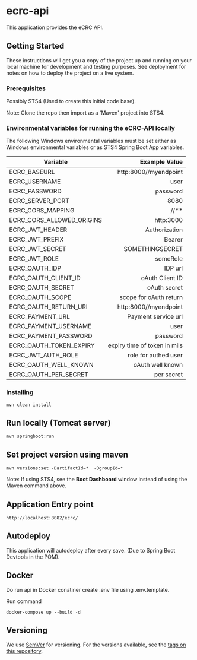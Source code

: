 # ecrc-api

This application provides the eCRC API.

## Getting Started

These instructions will get you a copy of the project up and running on your local machine for development and testing purposes. See deployment for notes on how to deploy the project on a live system.

### Prerequisites

Possibly STS4 (Used to create this initial code base).

Note: Clone the repo then import as a 'Maven' project into STS4.

### Environmental variables for running the eCRC-API locally

The following Windows environmental variables must be set either as Windows environmental variables or as STS4 Spring Boot App variables.

| Variable                  |                Example Value |
| ------------------------- | ---------------------------: |
| ECRC_BASEURL              |        http:8000//myendpoint |
| ECRC_USERNAME             |                         user |
| ECRC_PASSWORD             |                     password |
| ECRC_SERVER_PORT          |                         8080 |
| ECRC_CORS_MAPPING         |                       //\*\* |
| ECRC_CORS_ALLOWED_ORIGINS |                    http:3000 |
| ECRC_JWT_HEADER           |                Authorization |
| ECRC_JWT_PREFIX           |                       Bearer |
| ECRC_JWT_SECRET           |              SOMETHINGSECRET |
| ECRC_JWT_ROLE             |                     someRole |
| ECRC_OAUTH_IDP            |                      IDP url |
| ECRC_OAUTH_CLIENT_ID      |              oAuth Client ID |
| ECRC_OAUTH_SECRET         |                 oAuth secret |
| ECRC_OAUTH_SCOPE          |       scope for oAuth return |
| ECRC_OAUTH_RETURN_URI     |        http:8000//myendpoint |
| ECRC_PAYMENT_URL          |          Payment service url |
| ECRC_PAYMENT_USERNAME     |                         user |
| ECRC_PAYMENT_PASSWORD     |                     password |
| ECRC_OAUTH_TOKEN_EXPIRY   | expiry time of token in mils |
| ECRC_JWT_AUTH_ROLE        |         role for authed user |
| ECRC_OAUTH_WELL_KNOWN     |             oAuth well known |
| ECRC_OAUTH_PER_SECRET     |                   per secret |

### Installing

```
mvn clean install
```

## Run locally (Tomcat server)

```
mvn springboot:run
```

## Set project version using maven

```
mvn versions:set -DartifactId=*  -DgroupId=*
```

Note: If using STS4, see the **Boot Dashboard** window instead of using the Maven command above.

## Application Entry point

```
http://localhost:8082/ecrc/
```

## Autodeploy

This application will autodeploy after every save. (Due to Spring Boot Devtools in the POM).

## Docker

Do run api in Docker conatiner create .env file using .env.template.

Run command

```
docker-compose up --build -d
```

## Versioning

We use [SemVer](http://semver.org/) for versioning. For the versions available, see the [tags on this repository](https://github.com/your/project/tags).
